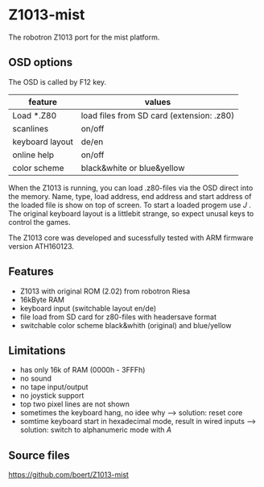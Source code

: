 # Z1013-mist                                                                                                                                                                         

The robotron Z1013 port for the mist platform.

## OSD options
The OSD is called by F12 key.

| feature           | values
| ---               | ---
| Load *.Z80        | load files from SD card (extension: .z80)
| scanlines         | on/off
| keyboard layout   | de/en
| online help       | on/off
| color scheme      | black&white or blue&yellow

When the Z1013 is running, you can load .z80-files via the OSD direct into the memory.
Name, type, load address, end address and start address of the loaded file is show on top of screen.
To start a loaded progem use *J <start address>*.
The original keyboard layout is a littlebit strange, so expect unusal keys to control the games.

The Z1013 core was developed and sucessfully tested with ARM firmware version ATH160123.

## Features
- Z1013 with original ROM (2.02) from robotron Riesa
- 16kByte RAM
- keyboard input (switchable layout en/de)
- file load from SD card for z80-files with headersave format
- switchable color scheme black&whith (original) and blue/yellow


## Limitations
- has only 16k of RAM (0000h - 3FFFh)
- no sound
- no tape input/output
- no joystick support
- top two pixel lines are not shown
- sometimes the keyboard hang, no idee why --> solution: reset core
- somtime keyboard start in hexadecimal mode, result in wired inputs --> solution: switch to alphanumeric mode with *A*

## Source files
https://github.com/boert/Z1013-mist

